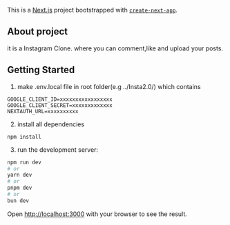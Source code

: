 This is a [Next.js](https://nextjs.org/) project bootstrapped with [`create-next-app`](https://github.com/vercel/next.js/tree/canary/packages/create-next-app).
## About project
it is a Instagram Clone. where you can comment,like and upload your posts.

## Getting Started
1) make .env.local file in root folder(e.g ../Insta2.0/) which contains
```
GOOGLE_CLIENT_ID=xxxxxxxxxxxxxxxxx
GOOGLE_CLIENT_SECRET=xxxxxxxxxxxxx
NEXTAUTH_URL=xxxxxxxxxx
```
2) install all dependencies
```
npm install
```
3) run the development server:

```bash
npm run dev
# or
yarn dev
# or
pnpm dev
# or
bun dev
```

Open [http://localhost:3000](http://localhost:3000) with your browser to see the result.

